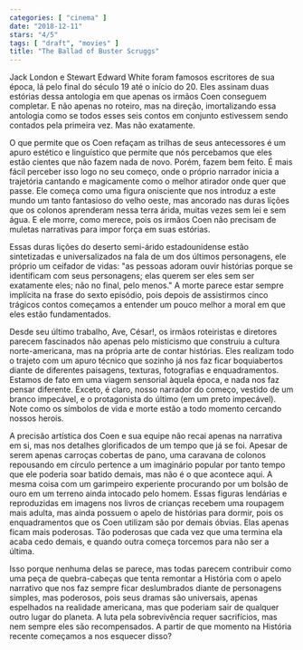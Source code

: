 ```yaml
---
categories: [ "cinema" ]
date: "2018-12-11"
stars: "4/5"
tags: [ "draft", "movies" ]
title: "The Ballad of Buster Scruggs"
---
```

Jack London e Stewart Edward White foram famosos escritores de sua
época, lá pelo final do século 19 até o início do 20. Eles assinam
duas estórias dessa antologia em que apenas os irmãos Coen conseguem
completar. E não apenas no roteiro, mas na direção, imortalizando
essa antologia como se todos esses seis contos em conjunto estivessem
sendo contados pela primeira vez. Mas não exatamente.

O que permite que os Coen refaçam as trilhas de seus antecessores é um
apuro estético e linguístico que permite que nós percebamos que eles
estão cientes que não fazem nada de novo. Porém, fazem bem feito. É
mais fácil perceber isso logo no seu começo, onde o próprio narrador
inicia a trajetória cantando e magicamente como o melhor atirador onde
quer que passe. Ele começa como uma figura onisciente que nos introduz
a este mundo um tanto fantasioso do velho oeste, mas ancorado nas duras
lições que os colonos aprenderam nessa terra árida, muitas vezes sem
lei e sem água. E ele morre, como merece, pois os irmãos Coen não
precisam de muletas narrativas para impor força em suas estórias.

Essas duras lições do deserto semi-árido estadounidense estão
sintetizadas e universalizados na fala de um dos últimos personagens,
ele próprio um ceifador de vidas: "as pessoas adoram ouvir histórias
porque se identificam com seus personagens; elas querem ser eles sem ser
exatamente eles; não no final, pelo menos." A morte parece estar sempre
implícita na frase do sexto episódio, pois depois de assistirmos cinco
trágicos contos começamos a entender um pouco melhor a moral em que
eles estão fundamentados.

Desde seu último trabalho, Ave, César!, os irmãos roteiristas e
diretores parecem fascinados não apenas pelo misticismo que construiu a
cultura norte-americana, mas na própria arte de contar histórias. Eles
realizam todo o trajeto com um apuro técnico que sozinho já nos faz
ficar boquiabertos diante de diferentes paisagens, texturas, fotografias
e enquadramentos. Estamos de fato em uma viagem sensorial àquela época,
e nada nos faz pensar diferente. Exceto, é claro, nosso narrador do
começo, vestido de um branco impecável, e o protagonista do último
(em um preto impecável). Note como os símbolos de vida e morte estão
a todo momento cercando nossos herois.

A precisão artística dos Coen e sua equipe não recai apenas na
narrativa em si, mas nos detalhes glorificados de um tempo que já se
foi. Apesar de serem apenas carroças cobertas de pano, uma caravana
de colonos repousando em círculo pertence a um imaginário popular
por tanto tempo que ele poderia soar batido demais, mas não é o que
acontece aqui. A mesma coisa com um garimpeiro experiente procurando por
um bolsão de ouro em um terreno ainda intocado pelo homem. Essas figuras
lendárias e reproduzidas em imagens nos livros de crianças recebem uma
roupagem mais adulta, mas ainda possuem o apelo de histórias para dormir,
pois os enquadramentos que os Coen utilizam são por demais óbvias. Elas
apenas ficam mais poderosas. Tão poderosas que cada vez que uma termina
ela acaba cedo demais, e quando outra começa torcemos para não ser a
última.

Isso porque nenhuma delas se parece, mas todas parecem contribuir como
uma peça de quebra-cabeças que tenta remontar a História com o apelo
narrativo que nos faz sempre ficar deslumbrados diante de personagens
simples, mas poderosos, pois seus dramas são universais, apenas
espelhados na realidade americana, mas que poderiam sair de qualquer
outro lugar do planeta. A luta pela sobrevivência requer sacrifícios,
mas nem sempre eles são recompensados. A partir de que momento na
História recente começamos a nos esquecer disso?
